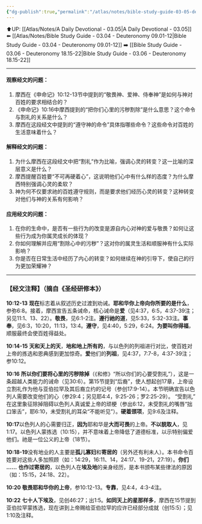 ```yaml
---
{"dg-publish":true,"permalink":"/atlas/notes/bible-study-guide-03-05-deuteronomy-10-12-22/"}
---
```


⬆️UP: [[Atlas/Notes/A Daily Devotional - 03.05\|A Daily Devotional - 03.05]]
⬅️ [[Atlas/Notes/Bible Study Guide - 03.04 - Deuteronomy 09.01-12\|Bible Study Guide - 03.04 - Deuteronomy 09.01-12]]
➡️ [[Bible Study Guide - 03.06 - Deuteronomy 18.15-22\|Bible Study Guide - 03.06 - Deuteronomy 18.15-22]] 

---

#### 观察经文的问题：
1. 摩西在《申命记》10:12-13节中提到的“敬畏神、爱神、侍奉神”是如何与神对百姓的要求相结合的？
2. 《申命记》10:16中摩西提到的“把你们心里的污秽割除”是什么意思？这个命令与割礼的关系是什么？
3. 摩西在这段经文中提到的“遵守神的命令”具体指哪些命令？这些命令对百姓的生活意味着什么？

#### 解释经文的问题：
1. 为什么摩西在这段经文中把“割礼”作为比喻，强调心灵的转变？这一比喻的深层意义是什么？
2. 摩西提醒百姓要“不可再硬着心”，这说明他们心中有什么样的态度？为什么摩西特别强调心灵的柔软？
3. 神为何不仅要求祂的百姓遵守规则，而是要求他们经历心灵的转变？这种转变对他们与神的关系有何影响？

#### 应用经文的问题：
1. 在你的生命中，是否有一些行为的改变是源自内心对神的爱与敬畏？如何让这些行为成为你属灵成长的体现？
2. 你如何理解并应用“割除心中的污秽”？这对你的属灵生活和顺服神有什么实际影响？
3. 你是否在日常生活中经历了内心的转变？如何继续在神的引导下，使自己的行为更加荣耀神？

---
### 【经文注释】（摘自《圣经研修本》）

**10:12-13** **现在**标志着从叙述历史过渡到劝诫。**耶和华你上帝向你所要的是什么**，参弥6:8。接着，摩西宣告五条诫命，核心诫命是**爱**（见4:37，6:5，4:37-39注；另见11:1、13、22）。**敬畏**，见6:1-2注。**遵行祂的道**，见5:33，5:32-33注。**事奉**，见6:3，10:20，11:13，13:4。**遵守**，见4:40，5:29，6:24。**为要叫你得福**，顺服最终会使百姓得益处。

**10:14-15** **天和天上的天**，**地和地上所有的**，与以色列的列祖进行对比，使百姓对上帝的拣选和恩典感到更加惊奇。**爱**他们的**列祖**，见4:37，7:7-8，4:37-39注；参10:12。

**10:16** **所以你们要将心里的污秽除掉**（《和修》“所以你们的心要受割礼”），这是一条超越人类能力的诫命（见30:6）。第15节提到“后裔”，使人想起创17章，上帝设立割礼作为他与亚伯拉罕及其后裔立约的记号（参创17:9-14）。本节明确宣告以色列人需要改变他们的心（参29:4；另见耶4:4，9:25-26；罗2:25-29）。 “受割礼” 在这里象征除掉阻碍以色列人真诚爱上帝的顽梗（参出6:12，未受割礼的嘴唇“拙口笨舌”，耶6:10，未受割礼的耳朵“不能听见”）。**硬着颈项**，见9:6及注释。

**10:17**以色列人的心需要归正，**因为**耶和华是**大而可畏**的上帝。**不以貌取人**，见1:17。以色列人蒙拣选（10:15），并不意味着上帝降低了道德标准，以示特别偏爱他们。祂是一位公义的上帝（18节）。

**10:18-19**没有地业的人主要是**孤儿寡妇**和**寄居的**（另外还有利未人）。本书命令百姓要对这些人多加照顾（如：14:29，16:11、14，24:17、19-21，27:19）。**你们** **……** **也作过寄居的**，以色列人在**埃及地**的亲身经历，是本书颁布某些律法的原因（如：15:15，24:18、22）。

**10:20** **敬畏耶和华你的上帝**，参10:12-13。**专靠**，见4:4，4:3-4注。

**10:22** **七十人下埃及**，见创46:27；出1:5。**如同天上的星那样多**，摩西在15节提到亚伯拉罕蒙拣选，现在讲到上帝赐给亚伯拉罕的应许已经部分成就（创15:5）；见1:10及注释。
